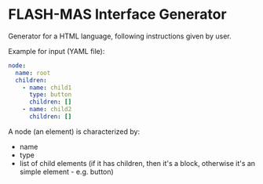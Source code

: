 # FLASH-MAS Interface Generator
Generator for a HTML language, following instructions given by user.

Example for input (YAML file):
```yaml
node:
  name: root
  children:
    - name: child1
      type: button
      children: []
    - name: child2
      children: []
```

A node (an element) is characterized by:
- name
- type
- list of child elements (if it has children, then it's a block, otherwise it's an simple element - e.g. button)
